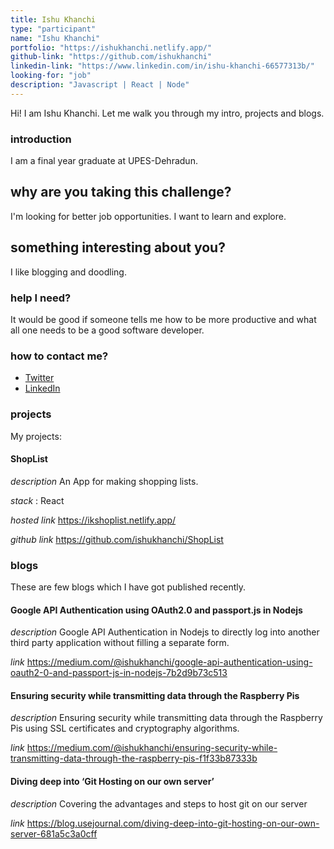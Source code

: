 ```yaml
---
title: Ishu Khanchi
type: "participant"
name: "Ishu Khanchi"
portfolio: "https://ishukhanchi.netlify.app/"
github-link: "https://github.com/ishukhanchi"
linkedin-link: "https://www.linkedin.com/in/ishu-khanchi-66577313b/"
looking-for: "job"
description: "Javascript | React | Node"
---
```


Hi! I am Ishu Khanchi. Let me walk you through my intro, projects and blogs.

### introduction

I am a final year graduate at UPES-Dehradun.

## why are you taking this challenge?

I'm looking for better job opportunities.
I want to learn and explore.

## something interesting about you?

I like blogging and doodling.

### help I need?

It would be good if someone tells me how to be more productive and what all one needs to be a good software developer.

### how to contact me?

- [Twitter](https://twitter.com/ishukhanchi)
- [LinkedIn](https://www.linkedin.com/in/ishu-khanchi-66577313b/)

### projects

My projects:

#### ShopList

_description_ An App for making shopping lists.

_stack_ : React

_hosted link_ https://ikshoplist.netlify.app/

_github link_ https://github.com/ishukhanchi/ShopList


### blogs

These are few blogs which I have got published recently.

#### Google API Authentication using OAuth2.0 and passport.js in Nodejs

_description_ Google API Authentication in Nodejs to directly log into another third party application without filling a separate form.

_link_ https://medium.com/@ishukhanchi/google-api-authentication-using-oauth2-0-and-passport-js-in-nodejs-7b2d9b73c513

#### Ensuring security while transmitting data through the Raspberry Pis

_description_ Ensuring security while transmitting data through the Raspberry Pis using SSL certificates and cryptography algorithms.

_link_ https://medium.com/@ishukhanchi/ensuring-security-while-transmitting-data-through-the-raspberry-pis-f1f33b87333b

#### Diving deep into ‘Git Hosting on our own server’

_description_ Covering the advantages and steps to host git on our server

_link_ https://blog.usejournal.com/diving-deep-into-git-hosting-on-our-own-server-681a5c3a0cff


